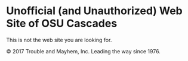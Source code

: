 # Unofficial (and Unauthorized) Web Site of OSU Cascades

This is not the web site you are looking for.

&copy; 2017 Trouble and Mayhem, Inc. Leading the way since 1976.
